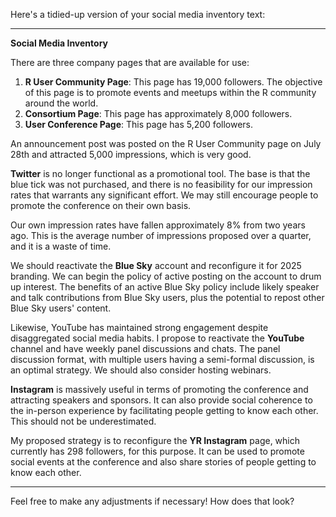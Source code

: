 Here's a tidied-up version of your social media inventory text:

---

**Social Media Inventory**

There are three company pages that are available for use:

1. **R User Community Page**: This page has 19,000 followers. The objective of this page is to promote events and meetups within the R community around the world.
2. **Consortium Page**: This page has approximately 8,000 followers.
3. **User Conference Page**: This page has 5,200 followers.

An announcement post was posted on the R User Community page on July 28th and attracted 5,000 impressions, which is very good.

**Twitter** is no longer functional as a promotional tool. The base is that the blue tick was not purchased, and there is no feasibility for our impression rates that warrants any significant effort. We may still encourage people to promote the conference on their own basis.

Our own impression rates have fallen approximately 8% from two years ago. This is the average number of impressions proposed over a quarter, and it is a waste of time.

We should reactivate the **Blue Sky** account and reconfigure it for 2025 branding. We can begin the policy of active posting on the account to drum up interest. The benefits of an active Blue Sky policy include likely speaker and talk contributions from Blue Sky users, plus the potential to repost other Blue Sky users' content.

Likewise, YouTube has maintained strong engagement despite disaggregated social media habits. I propose to reactivate the **YouTube** channel and have weekly panel discussions and chats. The panel discussion format, with multiple users having a semi-formal discussion, is an optimal strategy. We should also consider hosting webinars.

**Instagram** is massively useful in terms of promoting the conference and attracting speakers and sponsors. It can also provide social coherence to the in-person experience by facilitating people getting to know each other. This should not be underestimated.

My proposed strategy is to reconfigure the **YR Instagram** page, which currently has 298 followers, for this purpose. It can be used to promote social events at the conference and also share stories of people getting to know each other.

---

Feel free to make any adjustments if necessary! How does that look?
